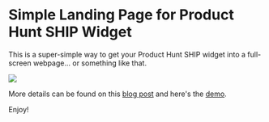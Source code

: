 # Simple Landing Page for Product Hunt SHIP Widget

This is a super-simple way to get your Product Hunt SHIP widget into a full-screen webpage... or something like that.

<img src="http://john.do/wp-content/uploads/2018/11/phship.gif">

More details can be found on this [blog post](https://john.do/ph-ship-landing-page/) and here's the [demo](http://yen.io/producthunt).

Enjoy!

